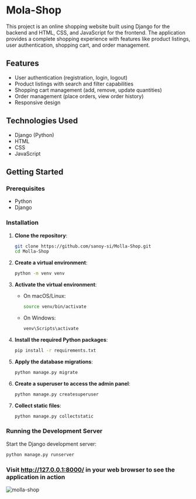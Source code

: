 # Mola-Shop

This project is an online shopping website built using Django for the backend and HTML, CSS, and JavaScript for the frontend. The application provides a complete shopping experience with features like product listings, user authentication, shopping cart, and order management.

## Features

- User authentication (registration, login, logout)
- Product listings with search and filter capabilities
- Shopping cart management (add, remove, update quantities)
- Order management (place orders, view order history)
- Responsive design

## Technologies Used

- Django (Python)
- HTML
- CSS
- JavaScript

## Getting Started

### Prerequisites

- Python
- Django

### Installation


1. **Clone the repository**:
    ```bash
    git clone https://github.com/sanoy-si/Molla-Shop.git
    cd Molla-Shop
    ```

2. **Create a virtual environment**:
    ```bash
    python -m venv venv
    ```

3. **Activate the virtual environment**:
   - On macOS/Linux:
     ```bash
     source venv/bin/activate
     ```
   - On Windows:
     ```bash
     venv\Scripts\activate
     ```

4. **Install the required Python packages**:
    ```bash
    pip install -r requirements.txt
    ```

5. **Apply the database migrations**:
    ```bash
    python manage.py migrate
    ```

6. **Create a superuser to access the admin panel**:
    ```bash
    python manage.py createsuperuser
    ```

7. **Collect static files**:
    ```bash
    python manage.py collectstatic

### Running the Development Server

Start the Django development server:

```bash
python manage.py runserver
```
### Visit http://127.0.0.1:8000/ in your web browser to see the application in action


![molla-shop](https://github.com/user-attachments/assets/ea27d413-99fd-496e-b1b3-adba45fdf7f2)

